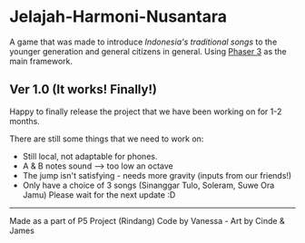 # Jelajah-Harmoni-Nusantara
A game that was made to introduce *Indonesia's traditional songs* to the younger generation and general citizens in general. Using [Phaser 3](https://phaser.io/phaser3) as the main framework. 

## Ver 1.0 (It works! Finally!)
Happy to finally release the project that we have been working on for 1-2 months. 

There are still some things that we need to work on: 
- Still local, not adaptable for phones.
- A & B notes sound --> too low an octave
- The jump isn't satisfying - needs more gravity (inputs from our friends!)
- Only have a choice of 3 songs (Sinanggar Tulo, Soleram, Suwe Ora Jamu)
Please wait for the next update :D

---

Made as a part of P5 Project (Rindang)
Code by Vanessa - Art by Cinde & James

